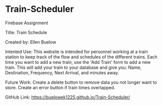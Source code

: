 # Train-Scheduler
Firebase Assignment

Title: Train Schedule

Created by: Ellen Buelow

Intented Use: This website is intended for personnel working at a train station to keep track of the flow and schedules of the different trains. Each time you want to add a new train, use the 'Add Train' form to add a new train. This will add your train to your database and give you: Name, Destination, Frequency, Next Arrival, and minutes away.

Future Work: Create a delete button to remove data you not longer want to store. Create an error button if train times overlapped.

GitHub Link: https://buelowek1225.github.io/Train-Scheduler/